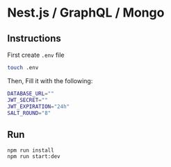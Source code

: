 # Nest.js / GraphQL / Mongo

## Instructions
First create `.env` file
```bash
touch .env
```

Then, Fill it with the following:
```bash
DATABASE_URL=""
JWT_SECRET=""
JWT_EXPIRATION="24h"
SALT_ROUND="8"
```

## Run
```
npm run install
npm run start:dev
```